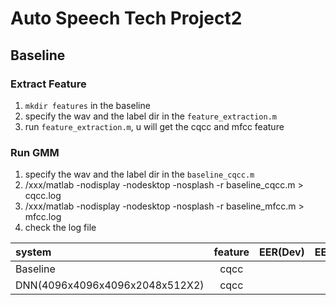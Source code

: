 # Auto Speech Tech Project2

## Baseline

### Extract Feature
1. `mkdir features` in the baseline
2. specify the wav and the label dir in the `feature_extraction.m`
3. run `feature_extraction.m`, u will get the cqcc and mfcc feature

### Run GMM
1. specify the wav and the label dir in the `baseline_cqcc.m`
2. /xxx/matlab -nodisplay -nodesktop -nosplash -r baseline_cqcc.m > cqcc.log
3. /xxx/matlab -nodisplay -nodesktop -nosplash -r baseline_mfcc.m > mfcc.log
4. check the log file



|    system    | feature |EER(Dev) | EER(Eval) |
| :---------- | :---: |:---: | :---: |
| Baseline | cqcc | |  |
| DNN(4096x4096x4096x2048x512X2) | cqcc | |  |